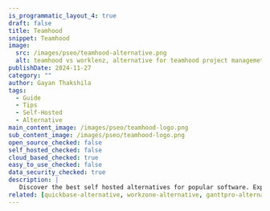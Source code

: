 ```yaml
---
is_programmatic_layout_4: true
draft: false
title: Teamhood
snippet: Teamhood
image:
  src: /images/pseo/teamhood-alternative.png
  alt: teamhood vs worklenz, alternative for teamhood project managemet tool, task management, resource management, productivity, self-hosted
publishDate: 2024-11-27
category: ""
author: Gayan Thakshila
tags:
  - Guide
  - Tips
  - Self-Hosted
  - Alternative
main_content_image: /images/pseo/teamhood-logo.png
sub_content_image: /images/pseo/teamhood-logo.png
open_source_checked: false
self_hosted_checked: false
cloud_based_checked: true
easy_to_use_checked: false
data_security_checked: true
description: |
   Discover the best self hosted alternatives for popular software. Explore our comprehensive guides and find the perfect solution for your needs today.
related: [quickbase-alternative, workzone-alternative, ganttpro-alternative, airtable-alternative]
---
```

